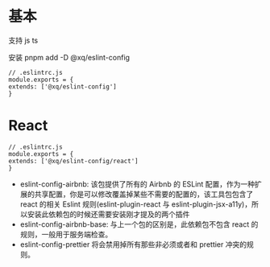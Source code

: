 # 基本

支持 js ts

安装
pnpm add -D @xq/eslint-config

```
// .eslintrc.js
module.exports = {
extends: ['@xq/eslint-config']
}
```

# React

```
// .eslintrc.js
module.exports = {
extends: ['@xq/eslint-config/react']
}
```

- eslint-config-airbnb: 该包提供了所有的 Airbnb 的 ESLint 配置，作为一种扩展的共享配置，你是可以修改覆盖掉某些不需要的配置的，该工具包包含了 react 的相关 Eslint 规则(eslint-plugin-react 与 eslint-plugin-jsx-a11y)，所以安装此依赖包的时候还需要安装刚才提及的两个插件
- eslint-config-airbnb-base: 与上一个包的区别是，此依赖包不包含 react 的规则，一般用于服务端检查。
- eslint-config-prettier 将会禁用掉所有那些非必须或者和 prettier 冲突的规则。
